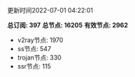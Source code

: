 更新时间2022-07-01 04:22:01

**总订阅: 397**
**总节点: 16205**
**有效节点: 2962**
- v2ray节点: 1970
- ss节点: 547
- trojan节点: 330
- ssr节点: 115
